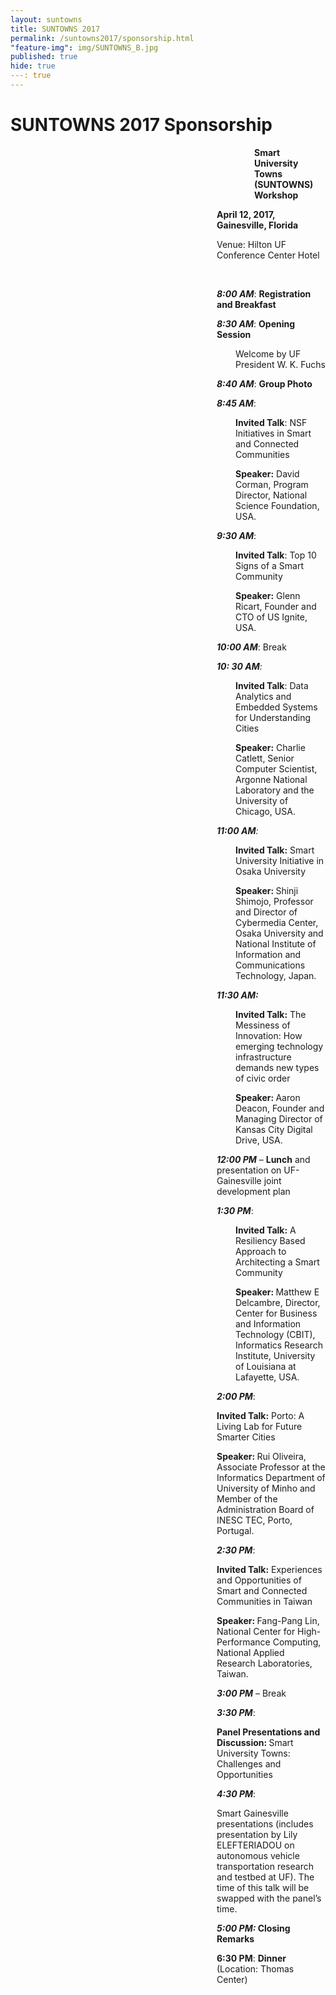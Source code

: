 ```yaml
---
layout: suntowns
title: SUNTOWNS 2017
permalink: /suntowns2017/sponsorship.html
"feature-img": img/SUNTOWNS_B.jpg
published: true
hide: true
---: true
---
```


# SUNTOWNS 2017 Sponsorship

<p style="padding-left: 390px;"><strong>Smart University Towns (SUNTOWNS) Workshop </strong></p>
<p style="padding-left: 330px;"><strong>April 12, 2017, Gainesville, Florida</strong></p>
<p style="padding-left: 330px;">Venue: Hilton UF Conference Center Hotel</p>
<p style="padding-left: 330px;">&nbsp;</p>
<p style="padding-left: 330px;"><strong><em>8:00 AM</em></strong>: <strong>Registration and Breakfast</strong></p>
<p style="padding-left: 330px;"><strong><em>8:30 AM</em></strong>: <strong>Opening Session</strong></p>
<p style="padding-left: 360px;">Welcome by UF President W. K. Fuchs</p>
<p style="padding-left: 330px;"><strong><em>8:40 AM</em></strong>: <strong>Group Photo</strong></p>
<p style="padding-left: 330px;"><strong><em>8:45 AM</em></strong>:</p>
<p style="padding-left: 360px;"><strong>Invited Talk</strong>: NSF Initiatives in Smart and Connected Communities</p>
<p style="padding-left: 360px;"><strong>Speaker:</strong> David Corman, Program Director, National Science Foundation, USA.</p>
<p style="padding-left: 330px;"><strong><em>9:30 AM</em></strong>:</p>
<p style="padding-left: 360px;"><strong>Invited Talk</strong>: Top 10 Signs of a Smart Community</p>
<p style="padding-left: 360px;"><strong>Speaker:</strong> Glenn Ricart, Founder and CTO of US Ignite, USA.</p>
<p style="padding-left: 330px;"><strong><em>10:00 AM</em></strong>: Break</p>
<p style="padding-left: 330px;"><strong><em>10: 30 AM</em></strong><em>: </em></p>
<p style="padding-left: 360px;"><strong>Invited Talk</strong>: Data Analytics and Embedded Systems for Understanding Cities</p>
<p style="padding-left: 360px;"><strong>Speaker:</strong> Charlie Catlett, Senior Computer Scientist, Argonne National Laboratory and the University of Chicago, USA.</p>
<p style="padding-left: 330px;"><strong><em>11:00 AM</em></strong><em>:</em></p>
<p style="padding-left: 360px;"><strong>Invited Talk:</strong> Smart University Initiative in Osaka University</p>
<p style="padding-left: 360px;"><strong>Speaker: </strong>Shinji Shimojo, Professor and Director of Cybermedia Center, Osaka University and National Institute of Information and Communications Technology, Japan.</p>
<p style="padding-left: 330px;"><strong><em>11:30 AM: </em></strong></p>
<p style="padding-left: 360px;"><strong>Invited Talk:</strong> The Messiness of Innovation: How emerging technology infrastructure demands new types of civic order</p>
<p style="padding-left: 360px;"><strong>Speaker: </strong>Aaron Deacon, Founder and Managing Director of Kansas City Digital Drive, USA.</p>
<p style="padding-left: 330px;"><strong><em>12:00 PM</em></strong> &ndash; <strong>Lunch</strong> and presentation on UF-Gainesville joint development plan</p>
<p style="padding-left: 330px;"><strong><em>1:30 PM</em></strong>:</p>
<p style="padding-left: 360px;"><strong>Invited Talk:</strong> A Resiliency Based Approach to Architecting a Smart Community</p>
<p style="padding-left: 360px;"><strong>Speaker: </strong>Matthew E Delcambre, Director, Center for Business and Information Technology (CBIT), Informatics Research Institute, University of Louisiana at Lafayette, USA.</p>
<p style="padding-left: 330px;"><strong><em>2:00 PM</em></strong>:</p>
<p style="padding-left: 330px;"><strong>Invited Talk:</strong> Porto: A Living Lab for Future Smarter Cities</p>
<p style="padding-left: 330px;"><strong>Speaker: </strong>Rui Oliveira, Associate Professor at the Informatics Department of University of Minho and Member of the Administration Board of INESC TEC, Porto, Portugal.</p>
<p style="padding-left: 330px;"><strong><em>2:30 PM</em></strong>:</p>
<p style="padding-left: 330px;"><strong>Invited Talk:</strong> Experiences and Opportunities of Smart and Connected Communities in Taiwan</p>
<p style="padding-left: 330px;"><strong>Speaker: </strong>Fang-Pang Lin, National Center for High-Performance Computing, National Applied Research Laboratories, Taiwan.</p>
<p style="padding-left: 330px;"><strong><em>3:00 PM</em></strong> &ndash; Break</p>
<p style="padding-left: 330px;"><strong><em>3:30 PM</em></strong>:</p>
<p style="padding-left: 330px;"><strong>Panel Presentations and Discussion: </strong>Smart University Towns: Challenges and Opportunities</p>
<p style="padding-left: 330px;"><strong><em>4:30 PM</em></strong>:</p>
<p style="padding-left: 330px;">Smart Gainesville presentations (includes presentation by Lily ELEFTERIADOU on autonomous vehicle transportation research and testbed at UF). The time of this talk will be swapped with the panel&rsquo;s time.</p>
<p style="padding-left: 330px;"><strong><em>5:00 PM: </em>Closing Remarks</strong></p>
<p style="padding-left: 330px;"><strong>6:30 PM</strong>: <strong>Dinner</strong> (Location: Thomas Center)</p>
